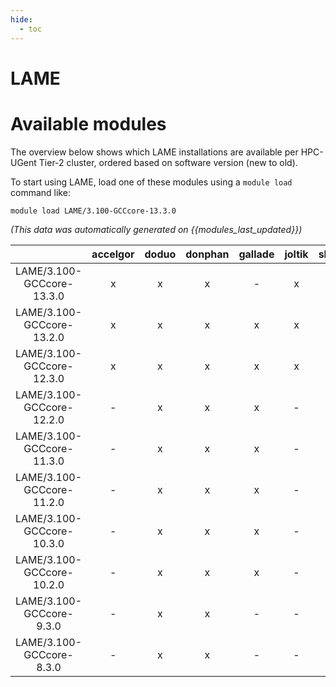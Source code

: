 ```yaml
---
hide:
  - toc
---
```


LAME
====

# Available modules


The overview below shows which LAME installations are available per HPC-UGent Tier-2 cluster, ordered based on software version (new to old).

To start using LAME, load one of these modules using a `module load` command like:

```shell
module load LAME/3.100-GCCcore-13.3.0
```

*(This data was automatically generated on {{modules_last_updated}})*  

| |accelgor|doduo|donphan|gallade|joltik|shinx|skitty|
| :---: | :---: | :---: | :---: | :---: | :---: | :---: | :---: |
|LAME/3.100-GCCcore-13.3.0|x|x|x|-|x|x|-|
|LAME/3.100-GCCcore-13.2.0|x|x|x|x|x|x|x|
|LAME/3.100-GCCcore-12.3.0|x|x|x|x|x|x|x|
|LAME/3.100-GCCcore-12.2.0|-|x|x|x|-|-|-|
|LAME/3.100-GCCcore-11.3.0|-|x|x|x|-|x|-|
|LAME/3.100-GCCcore-11.2.0|-|x|x|x|-|-|-|
|LAME/3.100-GCCcore-10.3.0|-|x|x|x|-|-|-|
|LAME/3.100-GCCcore-10.2.0|-|x|x|x|-|-|-|
|LAME/3.100-GCCcore-9.3.0|-|x|x|-|-|-|-|
|LAME/3.100-GCCcore-8.3.0|-|x|x|-|-|-|-|
